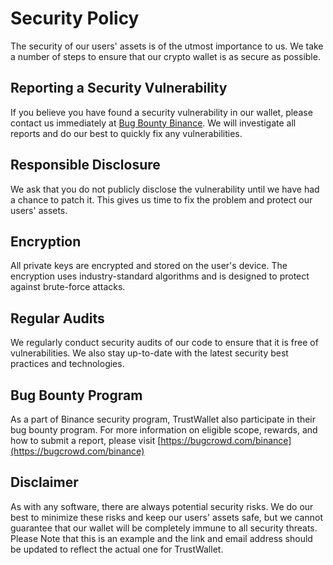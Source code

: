 # Security Policy

The security of our users' assets is of the utmost importance to us. We take a number of steps to ensure that our crypto wallet is as secure as possible.

## Reporting a Security Vulnerability

If you believe you have found a security vulnerability in our wallet, please contact us immediately at [Bug Bounty Binance](https://bugcrowd.com/binance). We will investigate all reports and do our best to quickly fix any vulnerabilities.

## Responsible Disclosure

We ask that you do not publicly disclose the vulnerability until we have had a chance to patch it. This gives us time to fix the problem and protect our users' assets.

## Encryption

All private keys are encrypted and stored on the user's device. The encryption uses industry-standard algorithms and is designed to protect against brute-force attacks.

## Regular Audits

We regularly conduct security audits of our code to ensure that it is free of vulnerabilities. We also stay up-to-date with the latest security best practices and technologies.

## Bug Bounty Program

As a part of Binance security program, TrustWallet also participate in their bug bounty program. For more information on eligible scope, rewards, and how to submit a report, please visit [https://bugcrowd.com/binance](https://bugcrowd.com/binance)

## Disclaimer

As with any software, there are always potential security risks. We do our best to minimize these risks and keep our users' assets safe, but we cannot guarantee that our wallet will be completely immune to all security threats.
Please Note that this is an example and the link and email address should be updated to reflect the actual one for TrustWallet.




